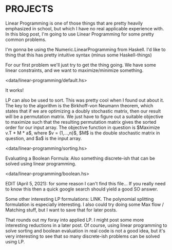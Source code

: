 <!DOCTYPE html>
<html>
<head>
  <meta charset="utf-8" />
    <title>😷 jazhawang's blog</title>
    <!-- styles -->
    <link rel="stylesheet" type="text/css" href="css/normalize.css">
    <link rel="stylesheet" type="text/css" href="css/default.css">
</head>

<body>

<h1>PROJECTS</h1>

<p> 
Linear Programming is one of those things that are pretty heavily emphasized in school, but which I have no real
applicable experience with. In this blog post, I'm going to use Linear Programming for some pretty common problems.
</p>

<p>I'm gonna be using the Numeric.LinearProgramming from Haskell. I'd like to thing that this has pretty intuitive syntax (minus some Haskell-things) </p>

<p>For our first problem we'll just try to get the thing going. We have some linear constraints, and we want to maximize/minimize something. </p>

<data/linear-programming/default.hs>

<p>It works! </p>

<p>LP can also be used to sort. This was pretty cool when I found out about it. The key to the algorithm
is the Birkhoff-von Neumann theorem, which states that if we are optimizing a doubly stochastic matrix, then our result will be
a permutation matrix. We just have to figure out a suitable objective to maximize such that the resulting permutation matrix gives
the sorted order for our input array. The objective function in question is $Maximize v.T * M * a$, where $v = (1,...,n)$, $M$ is the 
double stochastic matrix in question, and $a$ is the input array. </p>

<data/linear-programming/sorting.hs>

<p>Evaluating a Boolean Formula: Also something discrete-ish that can be solved using linear programming. </p>

<data/linear-programming/boolean.hs>

<p>EDIT (April 5, 2021): for some reason I can't find this file...
If you really need to know this then a quick google search should yield 
a good SO answer.  </p>

<p>Some other interesting LP formulations: LINK. The polynomial splitting formulation is especially interesting. I also could
try doing some Max flow / Matching stuff, but I want to save that for later posts. </p>

<p>That rounds out my foray into applied LP. I might post some more interesting reductions in a later post. Of course, using linear programming to solve sorting and boolean evaluation in real code is not a good idea, but it's very interesting to see that so many discrete-ish problems can be solved using LP. </p>

</body>
</html> 







